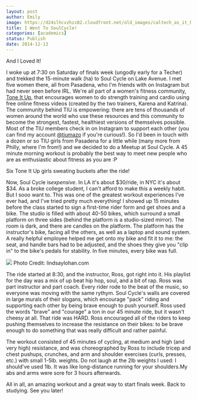```yaml
---
layout: post
author: Emily
image: https://d24slhcvzhzz82.cloudfront.net/old_images/caltech_as_it_happens/6a0105349b8251970b01bb07bdfe33970d.jpg
title: I Went To SoulCycle!  
categories: [academics]
status: Publish
date: 2014-12-13
---
```



And I Loved It!

I woke up at 7:30 on Saturday of finals week (ungodly early for a Techer) and trekked the 15-minute walk (ha) to Soul Cycle on Lake Avenue. I met five women there, all from Pasadena, who I'm friends with on Instagram but had never seen before IRL. We're all part of a women's fitness community, [Tone It Up](https://toneitup.com/), that encourages women to do strength training and cardio using free online fitness videos (created by the two trainers, Karena and Katrina). The community behind TIU is empowering: there are tens of thousands of women around the world who use these resources and this community to become the strongest, fastest, healthiest versions of themselves possible. Most of the TIU members check in on Instagram to support each other (you can find my account [@tiumazo](https://instagram.com/tiumazo) if you're curious!). So I'd been in touch with a dozen or so TIU girls from Pasadena for a little while (many more from Philly, where I'm from!) and we decided to do a Meetup at Soul Cycle. A 45 minute morning workout is probably the best way to meet new people who are as enthusiastic about fitness as you are :P

Six Tone It Up girls sweating buckets after the ride!

Now, Soul Cycle is*expensive*. In LA it's about $30/ride, in NYC it's about $34. As a broke college student, I can't afford to make this a weekly habit. But I sooo want to. This was one of the greatest workout experiences I've ever had, and I've tried pretty much everything! I showed up 15 minutes before the class started to sign a first-time rider form and get shoes and a bike. The studio is filled with about 40-50 bikes, which surround a small platform on three sides (behind the platform is a studio-sized mirror). The room is dark, and there are candles on the platform. The platform has the instructor's bike, facing all the others, as well as a laptop and sound system. A really helpful employee helped me get onto my bike and fit it to me: the seat, and handle bars had to be adjusted, and the shoes they give you "clip in" to the bike's pedals for stability. In five minutes, every bike was full.


![](https://d24slhcvzhzz82.cloudfront.net/old_images/caltech_as_it_happens/6a0105349b8251970b01b8d0a30f95970c.jpg)
Photo Credit: lindsaylohan.com

The ride started at 8:30, and the instructor, Ross, got right into it. His playlist for the day was a mix of up beat hip hop, soul, and a bit of rap. Ross was part instructor and part coach. Every rider rode to the beat of the music, so everyone was moving with the same rythym. Soul Cycle's walls are covered in large murals of their slogans, which encourage "pack" riding and supporting each other by being brave enough to push yourself. Ross used the words "brave" and "courage" a ton in our 45 minute ride, but it wasn't cheesy at all. That ride was HARD. Ross encouraged all of the riders to keep pushing themselves to increase the resistance on their bikes: to be brave enough to do something that was really difficult and rather painful.

The workout consisted of 45 minutes of cycling, at medium and high (and very high) resistance, and was choreographed by Ross to include tricep and chest pushups, crunches, and arm and shoulder exercises (curls, presses, etc.) with small 1-5lb. weights. Do not laugh at the 2lb weights I used: I should've used 1lb. It was like long-distance running for your shoulders.My abs and arms were sore for 3 hours afterwards.

All in all, an amazing workout and a great way to start finals week. Back to studying. See you later!

